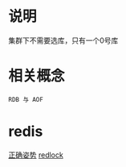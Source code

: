# 说明
集群下不需要选库，只有一个0号库

# 相关概念
```
RDB 与 AOF
```
# redis
[正确姿势](https://blog.csdn.net/qq_35042060/article/details/99680719)
[redlock](https://redis.io/topics/distlock)
